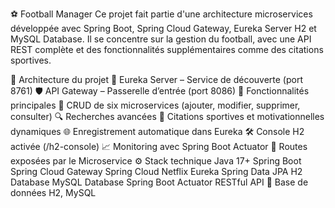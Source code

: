 ⚽ Football Manager
Ce projet fait partie d'une architecture microservices développée avec Spring Boot, Spring Cloud Gateway, Eureka Server H2 et MySQL Database. Il se concentre sur la gestion du football, avec une API REST complète et des fonctionnalités supplémentaires comme des citations sportives.

🧩 Architecture du projet
🧭 Eureka Server – Service de découverte (port 8761)
🛡️ API Gateway – Passerelle d’entrée (port 8086)
📁 Fonctionnalités principales
🔄 CRUD de six microservices (ajouter, modifier, supprimer, consulter)
🔍 Recherches avancées 
💬 Citations sportives et motivationnelles dynamiques
🌐 Enregistrement automatique dans Eureka
🛠️ Console H2 activée (/h2-console)
📈 Monitoring avec Spring Boot Actuator
🔗 Routes exposées par le Microservice
⚙️ Stack technique
Java 17+
Spring Boot
Spring Cloud Gateway
Spring Cloud Netflix Eureka
Spring Data JPA
H2 Database 
MySQL Database
Spring Boot Actuator
RESTful API
🧪 Base de données H2, MySQL
